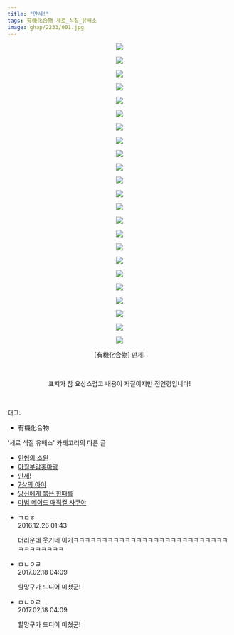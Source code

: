 ```yaml
---
title: "만세!"
tags: 有機化合物 세로_식질_유배소
image: ghap/2233/001.jpg
---
```

<div class="article">
<p style="text-align: center; clear: none; float: none;"><img src="{{ site.nasurl }}/ghap/2233/001.jpg"/></p>
<p style="text-align: center; clear: none; float: none;"><img src="{{ site.nasurl }}/ghap/2233/002.jpg"/></p>
<p style="text-align: center; clear: none; float: none;"><img src="{{ site.nasurl }}/ghap/2233/003.jpg"/></p>
<p style="text-align: center; clear: none; float: none;"><img src="{{ site.nasurl }}/ghap/2233/004.jpg"/></p>
<p style="text-align: center; clear: none; float: none;"><img src="{{ site.nasurl }}/ghap/2233/005.jpg"/></p>
<p style="text-align: center; clear: none; float: none;"><img src="{{ site.nasurl }}/ghap/2233/006.jpg"/></p>
<p style="text-align: center; clear: none; float: none;"><img src="{{ site.nasurl }}/ghap/2233/007.jpg"/></p>
<p style="text-align: center; clear: none; float: none;"><img src="{{ site.nasurl }}/ghap/2233/008.jpg"/></p>
<p style="text-align: center; clear: none; float: none;"><img src="{{ site.nasurl }}/ghap/2233/009.jpg"/></p>
<p style="text-align: center; clear: none; float: none;"><img src="{{ site.nasurl }}/ghap/2233/010.jpg"/></p>
<p style="text-align: center; clear: none; float: none;"><img src="{{ site.nasurl }}/ghap/2233/011.jpg"/></p>
<p style="text-align: center; clear: none; float: none;"><img src="{{ site.nasurl }}/ghap/2233/012.jpg"/></p>
<p style="text-align: center; clear: none; float: none;"><img src="{{ site.nasurl }}/ghap/2233/013.jpg"/></p>
<p style="text-align: center; clear: none; float: none;"><img src="{{ site.nasurl }}/ghap/2233/014.jpg"/></p>
<p style="text-align: center; clear: none; float: none;"><img src="{{ site.nasurl }}/ghap/2233/015.jpg"/></p>
<p style="text-align: center; clear: none; float: none;"><img src="{{ site.nasurl }}/ghap/2233/016.jpg"/></p>
<p style="text-align: center; clear: none; float: none;"><img src="{{ site.nasurl }}/ghap/2233/017.jpg"/></p>
<p style="text-align: center; clear: none; float: none;"><img src="{{ site.nasurl }}/ghap/2233/018.jpg"/></p>
<p style="text-align: center; clear: none; float: none;"><img src="{{ site.nasurl }}/ghap/2233/019.jpg"/></p>
<p style="text-align: center; clear: none; float: none;"><img src="{{ site.nasurl }}/ghap/2233/020.jpg"/></p>
<p style="text-align: center; clear: none; float: none;"><img src="{{ site.nasurl }}/ghap/2233/021.jpg"/></p>
<p style="text-align: center; clear: none; float: none;"><img src="{{ site.nasurl }}/ghap/2233/022.jpg"/></p>
<p style="text-align: center; clear: none; float: none;"><img src="{{ site.nasurl }}/ghap/2233/023.jpg"/></p>
<p style="text-align: center; clear: none; float: none;">[有機化合物] 만세!</p>
<p style="text-align: center; clear: none; float: none;"><br/></p>
<p style="text-align: center; clear: none; float: none;">표지가 참 요상스럽고 내용이 저질이지만 전연령입니다!</p>
<p><br/></p>
</div><div class="tagTrail">
<p>태그: </p>
<ul>
<li>有機化合物</li>
</ul>
</div><div class="another">
<p>'세로 식질 유배소' 카테고리의 다른 글</p>
<ul>
<li><a href="/2016-10-15-ghap_2609">인형의 소원</a></li>
<li><a href="/2016-09-27-ghap_2364">아월부감홍마광</a></li>
<li><a href="/2016-09-19-ghap_2233">만세!</a></li>
<li><a href="/2016-09-12-ghap_2130">7살의 아이</a></li>
<li><a href="/2016-09-04-ghap_1996">당신에게 붉은 한때를</a></li>
<li><a href="/2016-08-30-ghap_1920">마법 메이드 매직컬 사쿠야</a></li>
</ul>
</div><div class="cb_module cb_fluid">
<div class="cb_wrt cb_profile">
<div class="comment">
<ul>
<li class="cb_thumb_off" id="comment14877064">
<div class="cb_comment_area">
<div class="cb_info_area">
<div class="cb_section">
<span class="cb_nick_name">ㄱㅁㅎ</span>
</div>
<div class="cb_section">
<span class="cb_date">2016.12.26 01:43 </span>
</div>
</div>
<div class="cb_dsc_comment">
<p class="cb_dsc">
											더러운데 웃기네 이거ㅋㅋㅋㅋㅋㅋㅋㅋㅋㅋㅋㅋㅋㅋㅋㅋㅋㅋㅋㅋㅋㅋㅋㅋㅋㅋㅋㅋㅋㅋㅋㅋㅋㅋㅋ
										</p>
</div>
</div></li>
<li class="cb_thumb_off" id="comment14918147">
<div class="cb_comment_area">
<div class="cb_info_area">
<div class="cb_section">
<span class="cb_nick_name">ㅁㄴㅇㄹ</span>
</div>
<div class="cb_section">
<span class="cb_date">2017.02.18 04:09 </span>
</div>
</div>
<div class="cb_dsc_comment">
<p class="cb_dsc">
											할망구가 드디어 미쳤군!
										</p>
</div>
</div></li>
<li class="cb_thumb_off" id="comment14918148">
<div class="cb_comment_area">
<div class="cb_info_area">
<div class="cb_section">
<span class="cb_nick_name">ㅁㄴㅇㄹ</span>
</div>
<div class="cb_section">
<span class="cb_date">2017.02.18 04:09 </span>
</div>
</div>
<div class="cb_dsc_comment">
<p class="cb_dsc">
											할망구가 드디어 미쳤군!
										</p>
</div>
</div></li>
</ul>
</div>
</div><!-- commentList close -->
</div>